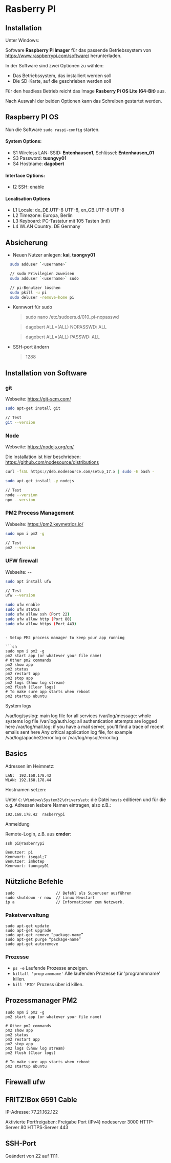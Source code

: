 # Rasberry PI

## Installation

Unter Windows:

Software **Raspberry Pi Imager** für das passende Betriebssystem von <https://www.raspberrypi.com/software/> herunterladen. 

In der Software sind zwei Optionen zu wählen:

- Das Betriebssystem, das installiert werden soll
- Die SD-Karte, auf die geschrieben werden soll

Für den headless Betrieb reicht das Image **Rasberry Pi OS Lite (64-Bit)** aus.

Nach Auswahl der beiden Optionen kann das Schreiben gestartet werden.

## Raspberry PI OS

Nun die Software `sudo raspi-config` starten.

#### System Options:

- S1 Wireless LAN: SSID: **Entenhausen1**, Schlüssel: **Entenhausen_01**
- S3 Password: **tuongvy01**
- S4 Hostname: **dagobert**

#### Interface Options:

- I2 SSH: enable

#### Localisation Options

- L1 Locale: de_DE.UTF-8 UTF-8, en_GB.UTF-8 UTF-8
- L2 Timezone: Europa, Berlin
- L3 Keyboard: PC-Tastatur mit 105 Tasten (intl)
- L4 WLAN Country: DE Germany

## Absicherung

- Neuen Nutzer anlegen: **kai**, **tuongvy01**

```bash
  sudo adduser `<username>`

  // sudo Privilegien zuweisen
  sudo adduser `<username>` sudo

  // pi-Benutzer löschen
  sudo pkill -u pi
  sudo deluser -remove-home pi
```  

- Kennwort für sudo

  > sudo nano /etc/sudoers.d/010_pi-nopasswd

  > dagobert ALL=(ALL) NOPASSWD: ALL

  > dagobert ALL=(ALL) PASSWD: ALL

- SSH-port ändern
  > 1288

## Installation von Software

### git

Webseite: <https://git-scm.com/>

``` bash
sudo apt-get install git

// Test
git --version
```  

### Node

Webseite: <https://nodejs.org/en/>

Die Installation ist hier beschrieben: <https://github.com/nodesource/distributions>

```bash
curl -fsSL https://deb.nodesource.com/setup_17.x | sudo -E bash -

sudo apt-get install -y nodejs

// Test
node --version
npm --version
```

### PM2 Process Management

Webseite: <https://pm2.keymetrics.io/>

```bash
sudo npm i pm2 -g

// Test
pm2 --version
```

### UFW firewall

Webseite: --

```bash
sudo apt install ufw

// Test
ufw --version

sudo ufw enable
sudo ufw status
sudo ufw allow ssh (Port 22)
sudo ufw allow http (Port 80)
sudo ufw allow https (Port 443)
```


````

- Setup PM2 process manager to keep your app running

```sh
sudo npm i pm2 -g
pm2 start app (or whatever your file name)
# Other pm2 commands
pm2 show app
pm2 status
pm2 restart app
pm2 stop app
pm2 logs (Show log stream)
pm2 flush (Clear logs)
# To make sure app starts when reboot
pm2 startup ubuntu
````

System logs

/var/log/syslog: main log file for all services
/var/log/message: whole systems log file
/var/log/auth.log: all authentication attempts are logged here
/var/log/mail.log: if you have a mail server, you’ll find a trace of recent emails sent here
Any critical application log file, for example /var/log/apache2/error.log or /var/log/mysql/error.log

## Basics

Adressen im Heimnetz:

```script
LAN:  192.168.178.42
WLAN: 192.168.178.44
```

Hostnamen setzen:

Unter `C:\Windows\System32\drivers\etc` die Datei `hosts` editieren und für die o.g. Adressen lesbare Namen eintragen, also z.B.:

```hosts
192.168.178.42  rasberrypi
```

Anmeldung

Remote-Login, z.B. aus **cmder**:

`ssh pi@rasberrypi`

```login
Benutzer: pi
Kennwort: isegal;7
Benutzer: imhotep
Kennwort: tuongvy01
```

## Nützliche Befehle

```script
sudo                  // Befehl als Superuser ausführen
sudo shutdown -r now  // Linux Neustart
ip a                  // Informationen zum Netzwerk.
```

### Paketverwaltung

```script
sudo apt-get update
sudo apt-get upgrade
sudo apt-get remove “package-name”
sudo apt-get purge “package-name”
sudo apt-get autoremove
```

### Prozesse

- `ps -e` Laufende Prozesse anzeigen.
- `killall 'programmname'` Alle laufenden Prozesse für 'programmname' killen.
- `kill 'PID'` Prozess über id killen.

## Prozessmanager **PM2**

```script
sudo npm i pm2 -g
pm2 start app (or whatever your file name)

# Other pm2 commands
pm2 show app
pm2 status
pm2 restart app
pm2 stop app
pm2 logs (Show log stream)
pm2 flush (Clear logs)

# To make sure app starts when reboot
pm2 startup ubuntu
```

## Firewall **ufw**



## FRITZ!Box 6591 Cable

IP-Adresse: 77.21.162.122

Aktivierte Portfreigaben:
Freigabe Port (IPv4)
nodeserver 3000
HTTP-Server 80
HTTPS-Server 443

## SSH-Port

Geändert von 22 auf 1111.
